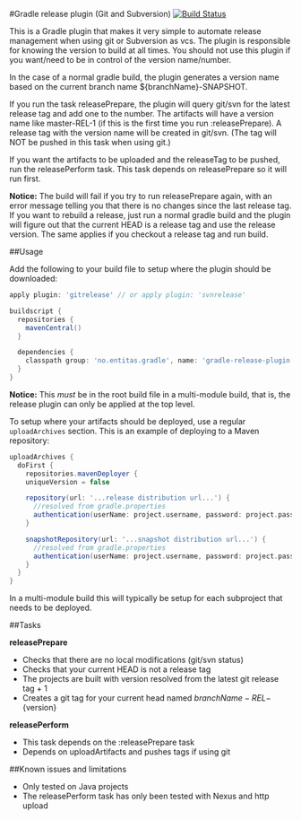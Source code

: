 #Gradle release plugin (Git and Subversion) [![Build Status](http://travis-ci.org/stianh/gradle-release-plugin.png?branch=develop)](http://travis-ci.org/stianh/gradle-release-plugin)

This is a Gradle plugin that makes it very simple to automate release management when using
git or Subversion as vcs. The plugin is responsible for knowing the version to build at all
times. You should not use this plugin if you want/need to be in control of the version
name/number.

In the case of a normal gradle build, the plugin generates a version name based on the
current branch name ${branchName}-SNAPSHOT.

If you run the task releasePrepare, the plugin will query git/svn for the latest release tag
and add one to the number. The artifacts will have a version name like master-REL-1 (if this
is the first time you run :releasePrepare). A release tag with the version name will be
created in git/svn. (The tag will NOT be pushed in this task when using git.)

If you want the artifacts to be uploaded and the releaseTag to be pushed, run the
releasePerform task. This task depends on releasePrepare so it will run first.

**Notice:** The build will fail if you try to run releasePrepare again, with an error message
telling you that there is no changes since the last release tag. If you want to rebuild a
release, just run a normal gradle build and the plugin will figure out that the current HEAD
is a release tag and use the release version. The same applies if you checkout a release tag
and run build.

##Usage

Add the following to your build file to setup where the plugin should be downloaded:

```groovy
apply plugin: 'gitrelease' // or apply plugin: 'svnrelease'

buildscript {
  repositories {
    mavenCentral()
  }

  dependencies {
    classpath group: 'no.entitas.gradle', name: 'gradle-release-plugin', version: '1.14'
  }
}
```

**Notice:** This *must* be in the root build file in a multi-module build, that is,
the release plugin can only be applied at the top level.

To setup where your artifacts should be deployed, use a regular `uploadArchives` section.
This is an example of deploying to a Maven repository:

```groovy
uploadArchives {
  doFirst {
    repositories.mavenDeployer {
    uniqueVersion = false

    repository(url: '...release distribution url...') {
      //resolved from gradle.properties
      authentication(userName: project.username, password: project.password)
    }

    snapshotRepository(url: '...snapshot distribution url...') {
      //resolved from gradle.properties
      authentication(userName: project.username, password: project.password)
    }
  }
}
```

In a multi-module build this will typically be setup for each subproject that needs to be
deployed.


##Tasks

**releasePrepare**  
* Checks that there are no local modifications (git/svn status)
* Checks that your current HEAD is not a release tag
* The projects are built with version resolved from the latest git release tag + 1
* Creates a git tag for your current head named ${branchName}-REL-${version}  

**releasePerform**  
* This task depends on the :releasePrepare task
* Depends on uploadArtifacts and pushes tags if using git


##Known issues and limitations

* Only tested on Java projects
* The releasePerform task has only been tested with Nexus and http upload